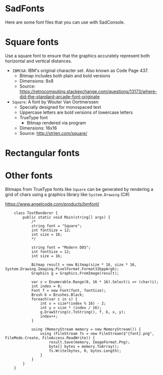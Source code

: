# SadFonts
Here are some font files that you can use with SadConsole.

# Square fonts
Use a square font to ensure that the graphics accurately represent both horizontal and vertical distances.

- `IBMCGA`: IBM's original character set. Also known as Code Page 437.
  - Bitmap includes both plain and bold versions
  - Dimensions: 8x8
  - Source: https://retrocomputing.stackexchange.com/questions/13173/where-did-the-standard-arcade-font-originate
- `Square`: A font by Wouter Van Oortmerssen
  - Specially designed for monospaced text
  - Uppercase letters are bold versions of lowercase letters
  - TrueType font
    - Bitmap rendered via program
  - Dimensions: 16x16
  - Source: http://strlen.com/square/

# Rectangular fonts

# Other fonts
Bitmaps from TrueType fonts like `Square` can be generated by rendering a grid of chars using a graphics library like `System.Drawing` (C#)

https://www.angelcode.com/products/bmfont/

```
    class TextRenderer {
        public static void Main(string[] args) {
            /*
            string font = "Square";
            int fontSize = 12;
            int size = 16;
            */

            string font = "Modern DOS";
            int fontSize = 12;
            int size = 16;

            Bitmap result = new Bitmap(size * 16, size * 16, System.Drawing.Imaging.PixelFormat.Format32bppArgb);
            Graphics g = Graphics.FromImage(result);

            var s = Enumerable.Range(0, 16 * 16).Select(i => (char)i);
            int index = 0;
            Font f = new Font(font, fontSize);
            Brush b = Brushes.Black;
            foreach(var c in s) {
                int x = size*(index % 16) - 2;
                int y = size * (index / 16);
                g.DrawString(c.ToString(), f, b, x, y);
                index++;
            }

            using (MemoryStream memory = new MemoryStream()) {
                using (FileStream fs = new FileStream($"{font}.png", FileMode.Create, FileAccess.ReadWrite)) {
                    result.Save(memory, ImageFormat.Png);
                    byte[] bytes = memory.ToArray();
                    fs.Write(bytes, 0, bytes.Length);
                }
            }
        }
    }
```

